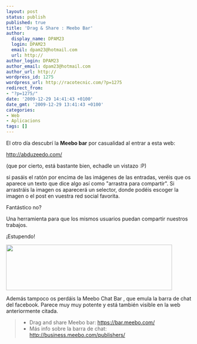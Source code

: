```yaml
---
layout: post
status: publish
published: true
title: 'Drag & Share : Meebo Bar'
author:
  display_name: DPAM23
  login: DPAM23
  email: dpam23@hotmail.com
  url: http://
author_login: DPAM23
author_email: dpam23@hotmail.com
author_url: http://
wordpress_id: 1275
wordpress_url: http://racotecnic.com/?p=1275
redirect_from:
- "?p=1275/"
date: '2009-12-29 14:41:43 +0100'
date_gmt: '2009-12-29 13:41:43 +0100'
categories:
- Web
- Aplicacions
tags: []
---
```


El otro día descubrí la **Meebo bar** por casualidad al entrar a esta web:

<a rel="nofollow" href="http://abduzeedo.com/" target="_blank">http://abduzeedo.com/</a>

(que por cierto, está bastante bien, echadle un vistazo :P)

si pasáis el ratón por encima de las imágenes de las entradas, veréis que os aparece un texto que dice algo así como "arrastra para compartir". Si arrastráis la imagen os aparecerá un selector, donde podéis escoger la imagen o el post en vuestra red social favorita.

Fantástico no?

Una herramienta para que los mismos usuarios puedan compartir nuestros trabajos.

¡Estupendo!

<img class="size-full wp-image-1276  aligncenter" title="meebo_bar" src="{{ site.url }}/uploads/2009/12/meebo_bar.png" alt="" width="451" height="124" />

Además tampoco os perdáis la Meebo Chat Bar , que emula la barra de chat del facebook. Parece muy muy potente y está también visible en la web anteriormente citada.
<blockquote>

<ul>
<li>Drag and share Meebo bar: <a rel="nofollow" href="https://bar.meebo.com/" target="_blank">https://bar.meebo.com/</a></li>
<li>Más info sobre la barra de chat:  <a rel="nofollow" href="http://business.meebo.com/publishers/" target="_blank">http://business.meebo.com/publishers/</a></li>
</ul>
</blockquote>
